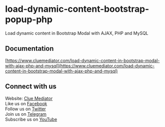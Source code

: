 # load-dynamic-content-bootstrap-popup-php

Load dynamic content in Bootstrap Modal with AJAX, PHP and MySQL

## Documentation

[https://www.cluemediator.com/load-dynamic-content-in-bootstrap-modal-with-ajax-php-and-mysql](https://www.cluemediator.com/load-dynamic-content-in-bootstrap-modal-with-ajax-php-and-mysql)

## Connect with us

Website: [Clue Mediator](https://www.cluemediator.com)  
Like us on [Facebook](https://www.facebook.com/thecluemediator)  
Follow us on [Twitter](https://twitter.com/cluemediator)  
Join us on [Telegram](https://t.me/cluemediator)  
Subscribe us on [YouTube](https://www.youtube.com/ClueMediator)
